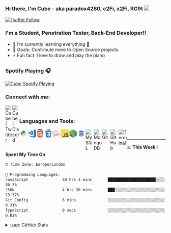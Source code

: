 ### Hi there, I'm Cube - aka paradox4280, c2Fi, x2Fi, RG9t <img src="https://media.giphy.com/media/VgCDAzcKvsR6OM0uWg/giphy.gif" width="50">

[![Twitter Follow](https://img.shields.io/twitter/follow/paradox4280?color=1DA1F2&logo=twitter&style=for-the-badge)](https://twitter.com/@paradox4280)

### I'm a Student, Penetration Tester, Back-End Developer!!

- 🌱 I’m currently learning everything 🤣
- 🥅 Goals: Contribute more to Open Source projects
- ⚡ Fun fact: I love to draw and play the piano

### Spotify Playing 🎧

[<img src="https://now-player-paradox.vercel.app/api/spotify" alt="Cube Spotify Playing" width="350"/>](https://open.spotify.com/user/55acja3wsloayaw0l7m56doyu)

### Connect with me:

[<img align="left" alt="Cube | Twitter" width="22px" src="https://www.dignitydreams.com/wp-content/uploads/2017/08/twitter-icon-basic-round-social-iconset-s-icons-0.png" />][twitter]
[<img align="left" alt="Cube | Discord" width="22px" src="https://image.winudf.com/v2/image1/Y29tLmRpc2NvcmRfaWNvbl8xNTU0MDY5NjU3XzAyMQ/icon.png?w=170&fakeurl=1" />][discord]

<br />

### Languages and Tools:

<img align="left" alt="Python" width="26px" src="https://raw.githubusercontent.com/github/explore/80688e429a7d4ef2fca1e82350fe8e3517d3494d/topics/python/python.png" />
<img align="left" alt="Visual Studio Code" width="26px" src="https://raw.githubusercontent.com/github/explore/80688e429a7d4ef2fca1e82350fe8e3517d3494d/topics/visual-studio-code/visual-studio-code.png" />
<img align="left" alt="HTML5" width="26px" src="https://raw.githubusercontent.com/github/explore/80688e429a7d4ef2fca1e82350fe8e3517d3494d/topics/html/html.png" />
<img align="left" alt="CSS3" width="26px" src="https://raw.githubusercontent.com/github/explore/80688e429a7d4ef2fca1e82350fe8e3517d3494d/topics/css/css.png" />
<img align="left" alt="Sass" width="26px" src="https://raw.githubusercontent.com/github/explore/80688e429a7d4ef2fca1e82350fe8e3517d3494d/topics/sass/sass.png" />
<img align="left" alt="JavaScript" width="26px" src="https://raw.githubusercontent.com/github/explore/80688e429a7d4ef2fca1e82350fe8e3517d3494d/topics/javascript/javascript.png" />
<img align="left" alt="Node.js" width="26px" src="https://raw.githubusercontent.com/github/explore/80688e429a7d4ef2fca1e82350fe8e3517d3494d/topics/nodejs/nodejs.png" />
<img align="left" alt="SQL" width="26px" src="https://raw.githubusercontent.com/github/explore/80688e429a7d4ef2fca1e82350fe8e3517d3494d/topics/sql/sql.png" />
<img align="left" alt="MySQL" width="26px" src="https://png-2.findicons.com/files/icons/977/rrze/720/database_mysql.png" />
<img align="left" alt="MongoDB" width="26px" src="https://smyl.es/wurdp/assets/mongodb.png" />
<img align="left" alt="Git" width="26px" src="https://upload.wikimedia.org/wikipedia/commons/thumb/3/3f/Git_icon.svg/1024px-Git_icon.svg.png"/>
<img align="left" alt="GitHub" width="26px" src="https://maxcdn.icons8.com/Share/icon/nolan/logos/github1600.png" />
<img align="left" alt="Terminal" width="26px" src="http://zazuapp.org/images/package-icons/terminal.png"/>

<br />

---
<!--START_SECTION:waka-->
📊 **This Week I Spent My Time On** 

```text
⌚︎ Time Zone: Europe/London

💬 Programming Languages: 
JavaScript               28 hrs 3 mins       █████████████████████░░░░   86.3% 
JSON                     4 hrs 20 mins       ███░░░░░░░░░░░░░░░░░░░░░░   13.37% 
Git Config               6 mins              ░░░░░░░░░░░░░░░░░░░░░░░░░   0.31% 
TypeScript               0 secs              ░░░░░░░░░░░░░░░░░░░░░░░░░   0.02%
```
<!--END_SECTION:waka-->

<details>
  <summary>:zap: GitHub Stats</summary>

  <img align="left" alt="Cube's GitHub Stats" src="https://github-readme-stats.codestackr.vercel.app/api?username=paradox4280&show_icons=true&hide_border=true" />

</details>

[discord]: https://discord.gg/bMW59Qn
[twitter]: https://twitter.com/paradox4280
